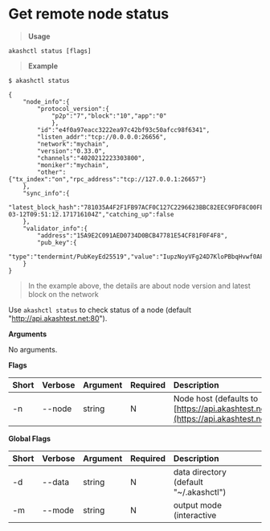 # Get remote node status

> **Usage**

```text
akashctl status [flags]
```

> **Example**

```text
$ akashctl status

{
    "node_info":{
        "protocol_version":{
            "p2p":"7","block":"10","app":"0"
            },
        "id":"e4f0a97eacc3222ea97c42bf93c50afcc98f6341",
        "listen_addr":"tcp://0.0.0.0:26656",
        "network":"mychain",
        "version":"0.33.0",
        "channels":"4020212223303800",
        "moniker":"mychain",
        "other":{"tx_index":"on","rpc_address":"tcp://127.0.0.1:26657"}
    },
    "sync_info":{
        "latest_block_hash":"781035A4F2F1FB97ACF0C127C2296623BBC82EEC9FDF8C00FE26CE58D363DF68","latest_app_hash":"BF27325B8BB1002D0F458F37D792E6E45D8F422B4B99A8B599A653CDAAE39145","latest_block_height":"10595","latest_block_time":"2020-03-12T09:51:12.171716104Z","catching_up":false
    },
    "validator_info":{
        "address":"15A9E2C091AED0734D0BCB47781E54CF81F0F4F8",
        "pub_key":{
            "type":"tendermint/PubKeyEd25519","value":"IupzNoyVFg24D7KloPBbqHvwf0AFNS4mt99kZOUzQ6w="},"voting_power":"100"
    }
}

```

> In the example above, the details are about node version and latest block on the network

Use `akashctl status` to check status of a node (default "http://api.akashtest.net:80").

**Arguments**

No arguments.

**Flags**

| Short | Verbose | Argument | Required | Description |
| :--- | :--- | :--- | :--- | :--- |
| -n | --node | string | N | Node host \(defaults to [https://api.akashtest.net:80](https://api.akashtest.net:80)\). |

**Global Flags**

| Short | Verbose | Argument | Required | Description |
| :--- | :--- | :--- | :--- | :--- |
| -d | --data | string | N | data directory (default "~/.akashctl") |
| -m | --mode | string | N | output mode (interactive|shell|json) (default "interactive") |

